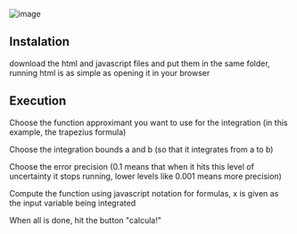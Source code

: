 ![image](https://github.com/GH120/Metodos-II/assets/90730714/79e7b138-11e9-47d8-a7ea-53cc489bb43c)

## Instalation
download the html and javascript files and put them in the same folder, running html is as simple as opening it in your browser

## Execution

Choose the function approximant you want to use for the integration (in this example, the trapezius formula)

Choose the integration bounds a and b (so that it integrates from a to b)

Choose the error precision (0.1 means that when it hits this level of uncertainty it stops running, lower levels like 0.001 means more precision)

Compute the function using javascript notation for formulas, x is given as the input variable being integrated

When all is done, hit the button "calcula!"
